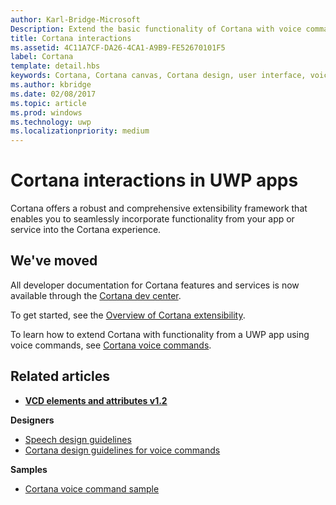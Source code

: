 ```yaml
---
author: Karl-Bridge-Microsoft
Description: Extend the basic functionality of Cortana with voice commands that activate a UWP app and execute a single action.
title: Cortana interactions
ms.assetid: 4C11A7CF-DA26-4CA1-A9B9-FE52670101F5
label: Cortana
template: detail.hbs
keywords: Cortana, Cortana canvas, Cortana design, user interface, voice commands, VCD
ms.author: kbridge
ms.date: 02/08/2017
ms.topic: article
ms.prod: windows
ms.technology: uwp
ms.localizationpriority: medium
---
```


# Cortana interactions in UWP apps

Cortana offers a robust and comprehensive extensibility framework that enables you to seamlessly incorporate functionality from your app or service into the Cortana experience.

## We've moved

All developer documentation for Cortana features and services is now available through the [Cortana dev center](https://developer.microsoft.com/cortana).

To get started, see the [Overview of Cortana extensibility](https://msdn.microsoft.com/cortana/getstarted).

To learn how to extend Cortana with functionality from a UWP app using voice commands, see [Cortana voice commands](https://developer.microsoft.com/cortana). 

## Related articles

* [**VCD elements and attributes v1.2**](https://msdn.microsoft.com/library/windows/apps/dn706593)

**Designers**
* [Speech design guidelines](https://msdn.microsoft.com/windows/uwp/input/speech-interactions)
* [Cortana design guidelines for voice commands](https://msdn.microsoft.com/cortana/voicecommands/voicecommand-design-guidelines)

**Samples**
* [Cortana voice command sample](http://go.microsoft.com/fwlink/p/?LinkID=619899)
 

 




